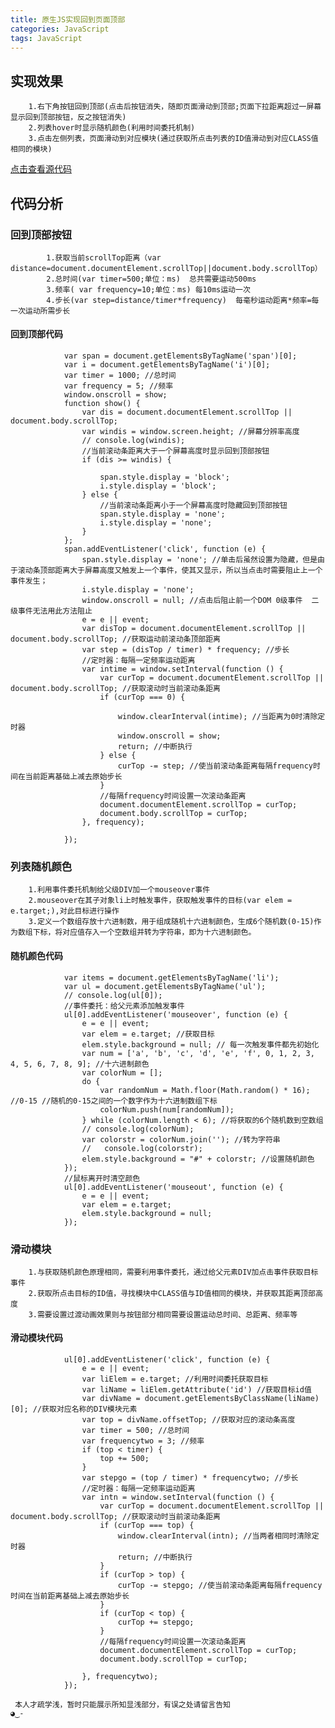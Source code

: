 ```yaml
---
title: 原生JS实现回到页面顶部
categories: JavaScript
tags: JavaScript
---
```

## 实现效果
        1.右下角按钮回到顶部(点击后按钮消失，随即页面滑动到顶部;页面下拉距离超过一屏幕显示回到顶部按钮，反之按钮消失)
        2.列表hover时显示随机颜色(利用时间委托机制)
        3.点击左侧列表，页面滑动到对应模块(通过获取所点击列表的ID值滑动到对应CLASS值相同的模块)
[点击查看源代码](https://github.com/FangFangZhenZhen/Example/blob/master/toTop.html)
## 代码分析
### 回到顶部按钮
            1.获取当前scrollTop距离（var distance=document.documentElement.scrollTop||document.body.scrollTop）
            2.总时间(var timer=500;单位：ms)  总共需要运动500ms
            3.频率( var frequency=10;单位：ms) 每10ms运动一次
            4.步长(var step=distance/timer*frequency)  每毫秒运动距离*频率=每一次运动所需步长
#### 回到顶部代码
```javascript{.line-number}
            var span = document.getElementsByTagName('span')[0];
            var i = document.getElementsByTagName('i')[0];
            var timer = 1000; //总时间
            var frequency = 5; //频率
            window.onscroll = show;
            function show() {
                var dis = document.documentElement.scrollTop || document.body.scrollTop;
                var windis = window.screen.height; //屏幕分辨率高度
                // console.log(windis); 
                //当前滚动条距离大于一个屏幕高度时显示回到顶部按钮
                if (dis >= windis) {

                    span.style.display = 'block';
                    i.style.display = 'block';
                } else {
                    //当前滚动条距离小于一个屏幕高度时隐藏回到顶部按钮
                    span.style.display = 'none';
                    i.style.display = 'none';
                }
            };
            span.addEventListener('click', function (e) {
                span.style.display = 'none'; //单击后虽然设置为隐藏，但是由于滚动条顶部距离大于屏幕高度又触发上一个事件，使其又显示，所以当点击时需要阻止上一个事件发生；
                i.style.display = 'none';
                window.onscroll = null; //点击后阻止前一个DOM 0级事件  二级事件无法用此方法阻止
                e = e || event;
                var disTop = document.documentElement.scrollTop || document.body.scrollTop; //获取运动前滚动条顶部距离
                var step = (disTop / timer) * frequency; //步长
                //定时器：每隔一定频率运动距离
                var intime = window.setInterval(function () {
                    var curTop = document.documentElement.scrollTop || document.body.scrollTop; //获取滚动时当前滚动条距离
                    if (curTop === 0) {

                        window.clearInterval(intime); //当距离为0时清除定时器
                        window.onscroll = show;
                        return; //中断执行
                    } else {
                        curTop -= step; //使当前滚动条距离每隔frequency时间在当前距离基础上减去原始步长
                    }
                    //每隔frequency时间设置一次滚动条距离
                    document.documentElement.scrollTop = curTop;
                    document.body.scrollTop = curTop;
                }, frequency);

            });
```
### 列表随机颜色
        1.利用事件委托机制给父级DIV加一个mouseover事件
        2.mouseover在其子对象li上时触发事件，获取触发事件的目标(var elem = e.target;),对此目标进行操作
        3.定义一个数组存放十六进制数，用于组成随机十六进制颜色，生成6个随机数(0-15)作为数组下标，将对应值存入一个空数组并转为字符串，即为十六进制颜色。
#### 随机颜色代码
```javascript{.line-number}
            var items = document.getElementsByTagName('li');
            var ul = document.getElementsByTagName('ul');
            // console.log(ul[0]);
            //事件委托：给父元素添加触发事件
            ul[0].addEventListener('mouseover', function (e) {
                e = e || event;
                var elem = e.target; //获取目标
                elem.style.background = null; // 每一次触发事件都先初始化
                var num = ['a', 'b', 'c', 'd', 'e', 'f', 0, 1, 2, 3, 4, 5, 6, 7, 8, 9]; //十六进制颜色
                var colorNum = [];
                do {
                    var randomNum = Math.floor(Math.random() * 16); //0-15 //随机的0-15之间的一个数字作为十六进制数组下标
                    colorNum.push(num[randomNum]);
                } while (colorNum.length < 6); //将获取的6个随机数到空数组
                // console.log(colorNum);
                var colorstr = colorNum.join(''); //转为字符串
                //   console.log(colorstr);
                elem.style.background = "#" + colorstr; //设置随机颜色
            });
            //鼠标离开时清空颜色
            ul[0].addEventListener('mouseout', function (e) {
                e = e || event;
                var elem = e.target;
                elem.style.background = null;
            });           
```
### 滑动模块
        1.与获取随机颜色原理相同，需要利用事件委托，通过给父元素DIV加点击事件获取目标事件
        2.获取所点击目标的ID值，寻找模块中CLASS值与ID值相同的模块，并获取其距离顶部高度
        3.需要设置过渡动画效果则与按钮部分相同需要设置运动总时间、总距离、频率等
#### 滑动模块代码
```javascriptP{.line-number}
            ul[0].addEventListener('click', function (e) {
                e = e || event;
                var liElem = e.target; //利用时间委托获取目标
                var liName = liElem.getAttribute('id') //获取目标id值
                var divName = document.getElementsByClassName(liName)[0]; //获取对应名称的DIV模块元素
                var top = divName.offsetTop; //获取对应的滚动条高度
                var timer = 500; //总时间
                var frequencytwo = 3; //频率
                if (top < timer) {
                    top += 500;
                }
                var stepgo = (top / timer) * frequencytwo; //步长
                //定时器：每隔一定频率运动距离
                var intn = window.setInterval(function () {
                    var curTop = document.documentElement.scrollTop || document.body.scrollTop; //获取滚动时当前滚动条距离
                    if (curTop === top) {
                        window.clearInterval(intn); //当两者相同时清除定时器
                        return; //中断执行       
                    }
                    if (curTop > top) {
                        curTop -= stepgo; //使当前滚动条距离每隔frequency时间在当前距离基础上减去原始步长    
                    }
                    if (curTop < top) {
                        curTop += stepgo;
                    }
                    //每隔frequency时间设置一次滚动条距离
                    document.documentElement.scrollTop = curTop;
                    document.body.scrollTop = curTop;

                }, frequencytwo);
            });
```
<code> 本人才疏学浅，暂时只能展示所知显浅部分，有误之处请留言告知 ◕‿-</code>




